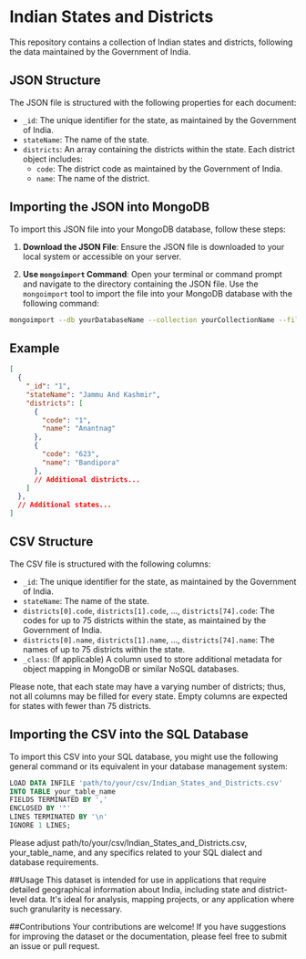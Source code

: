 # Indian States and Districts

This repository contains a collection of Indian states and districts, following the data maintained by the Government of India. 


## JSON Structure

The JSON file is structured with the following properties for each document:

- `_id`: The unique identifier for the state, as maintained by the Government of India.
- `stateName`: The name of the state.
- `districts`: An array containing the districts within the state. Each district object includes:
  - `code`: The district code as maintained by the Government of India.
  - `name`: The name of the district.

## Importing the JSON into MongoDB

To import this JSON file into your MongoDB database, follow these steps:

1. **Download the JSON File**: Ensure the JSON file is downloaded to your local system or accessible on your server.

2. **Use `mongoimport` Command**: Open your terminal or command prompt and navigate to the directory containing the JSON file. Use the `mongoimport` tool to import the file into your MongoDB database with the following command:

```sh
mongoimport --db yourDatabaseName --collection yourCollectionName --file path_to_your_file/Indian_States_and_Districts.json --jsonArray
```




## Example

```json
[
  {
    "_id": "1",
    "stateName": "Jammu And Kashmir",
    "districts": [
      {
        "code": "1",
        "name": "Anantnag"
      },
      {
        "code": "623",
        "name": "Bandipora"
      },
      // Additional districts...
    ]
  },
  // Additional states...
]

```


## CSV Structure

The CSV file is structured with the following columns:

- `_id`: The unique identifier for the state, as maintained by the Government of India.
- `stateName`: The name of the state.
- `districts[0].code`, `districts[1].code`, ..., `districts[74].code`: The codes for up to 75 districts within the state, as maintained by the Government of India.
- `districts[0].name`, `districts[1].name`, ..., `districts[74].name`: The names of up to 75 districts within the state.
- `_class`: (If applicable) A column used to store additional metadata for object mapping in MongoDB or similar NoSQL databases.

Please note, that each state may have a varying number of districts; thus, not all columns may be filled for every state. Empty columns are expected for states with fewer than 75 districts.

## Importing the CSV into the SQL Database

To import this CSV into your SQL database, you might use the following general command or its equivalent in your database management system:

```sql
LOAD DATA INFILE 'path/to/your/csv/Indian_States_and_Districts.csv'
INTO TABLE your_table_name
FIELDS TERMINATED BY ','
ENCLOSED BY '"'
LINES TERMINATED BY '\n'
IGNORE 1 LINES;
```

Please adjust path/to/your/csv/Indian_States_and_Districts.csv, your_table_name, and any specifics related to your SQL dialect and database requirements.


##Usage
This dataset is intended for use in applications that require detailed geographical information about India, including state and district-level data. It's ideal for analysis, mapping projects, or any application where such granularity is necessary.

##Contributions
Your contributions are welcome! If you have suggestions for improving the dataset or the documentation, please feel free to submit an issue or pull request.
